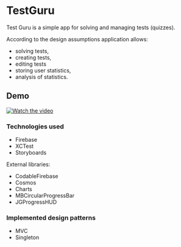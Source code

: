 # TestGuru

Test Guru is a simple app for solving and managing tests (quizzes).

According to the design assumptions application allows:
- solving tests,
- creating tests, 
- editing tests
- storing user statistics, 
- analysis of statistics.


## Demo

[![Watch the video](https://img.youtube.com/vi/T-D1KVIuvjA/maxresdefault.jpg)](https://youtu.be/T-D1KVIuvjA)

### Technologies used

- Firebase
- XCTest
- Storyboards

External libraries:
- CodableFirebase
- Cosmos
- Charts
- MBCircularProgressBar
- JGProgressHUD

### Implemented design patterns

- MVC
- Singleton
